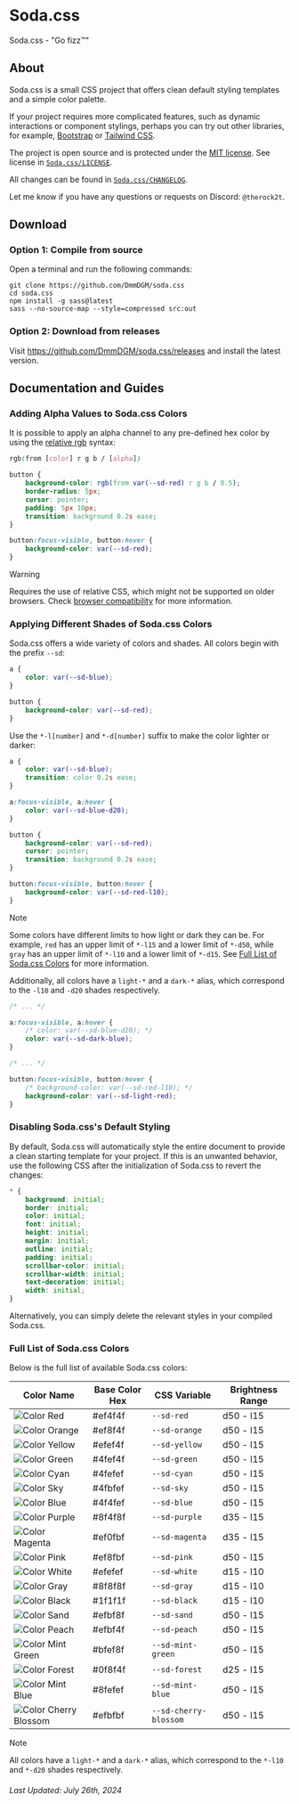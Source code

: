 # Soda.css

Soda.css - "Go fizz™"

## About

Soda.css is a small CSS project that offers clean default styling templates and a simple color palette.

If your project requires more complicated features, such as dynamic interactions or component stylings, perhaps you can try out other libraries, for example, [Bootstrap](https://getbootstrap.com/) or [Tailwind CSS](https://tailwindcss.com/).

The project is open source and is protected under the [MIT license](https://opensource.org/license/mit). See license in [`Soda.css/LICENSE`](./LICENSE).

All changes can be found in [`Soda.css/CHANGELOG`](./CHANGELOG).

Let me know if you have any questions or requests on Discord: `@therock2t`.

## Download

### Option 1: Compile from source

Open a terminal and run the following commands:

```shell
git clone https://github.com/DmmDGM/soda.css
cd soda.css
npm install -g sass@latest
sass --no-source-map --style=compressed src:out
```

### Option 2: Download from releases

Visit https://github.com/DmmDGM/soda.css/releases and install the latest version.

## Documentation and Guides

### Adding Alpha Values to Soda.css Colors

It is possible to apply an alpha channel to any pre-defined hex color by using the [relative rgb](https://developer.mozilla.org/en-US/docs/Web/CSS/color_value/rgb#relative_value_syntax) syntax:

```css
rgb(from [color] r g b / [alpha])
```

```css
button {
	background-color: rgb(from var(--sd-red) r g b / 0.5);
	border-radius: 5px;
	cursor: pointer;
	padding: 5px 10px;
	transition: background 0.2s ease;
}

button:focus-visible, button:hover {
	background-color: var(--sd-red);
}
```

> [!WARNING]
> Requires the use of relative CSS, which might not be supported on older browsers.
> Check [browser compatibility](https://developer.mozilla.org/en-US/docs/Web/CSS/color_value/rgb#browser_compatibility) for more information.

### Applying Different Shades of Soda.css Colors

Soda.css offers a wide variety of colors and shades. All colors begin with the prefix `--sd`:

```css
a {
	color: var(--sd-blue);
}

button {
	background-color: var(--sd-red);
}
```

Use the `*-l[number]` and `*-d[number]` suffix to make the color lighter or darker:

```css
a {
	color: var(--sd-blue);
	transition: color 0.2s ease;
}

a:focus-visible, a:hover {
	color: var(--sd-blue-d20);
}

button {
	background-color: var(--sd-red);
	cursor: pointer;
	transition: background 0.2s ease;
}

button:focus-visible, button:hover {
	background-color: var(--sd-red-l10);
}
```

> [!NOTE]
> Some colors have different limits to how light or dark they can be.
> For example, `red` has an upper limit of `*-l15` and a lower limit of `*-d50`, while `gray` has an upper limit of `*-l10` and a lower limit of `*-d15`.
> See [Full List of Soda.css Colors](#full-list-of-sodacss-colors) for more information.

Additionally, all colors have a `light-*` and a `dark-*` alias, which correspond to the `-l10` and `-d20` shades respectively.

```css
/* ... */

a:focus-visible, a:hover {
	/* color: var(--sd-blue-d20); */
	color: var(--sd-dark-blue);
}

/* ... */

button:focus-visible, button:hover {
	/* background-color: var(--sd-red-l10); */
	background-color: var(--sd-light-red);
}
```

### Disabling Soda.css's Default Styling

By default, Soda.css will automatically style the entire document to provide a clean starting template for your project. If this is an unwanted behavior, use the following CSS after the initialization of Soda.css to revert the changes:

```css
* {
	background: initial;
	border: initial;
	color: initial;
	font: initial;
	height: initial;
	margin: initial;
	outline: initial;
	padding: initial;
	scrollbar-color: initial;
	scrollbar-width: initial;
	text-decoration: initial;
	width: initial;
}
```

Alternatively, you can simply delete the relevant styles in your compiled Soda.css.

### Full List of Soda.css Colors

Below is the full list of available Soda.css colors:

Color Name | Base Color Hex | CSS Variable | Brightness Range
-|-|-|-
![Color](https://singlecolorimage.com/get/ef4f4f/10x10) Red | #ef4f4f | `--sd-red` | d50 - l15
![Color](https://singlecolorimage.com/get/ef8f4f/10x10) Orange | #ef8f4f | `--sd-orange` | d50 - l15
![Color](https://singlecolorimage.com/get/efef4f/10x10) Yellow | #efef4f | `--sd-yellow` | d50 - l15
![Color](https://singlecolorimage.com/get/4fef4f/10x10) Green | #4fef4f | `--sd-green` | d50 - l15
![Color](https://singlecolorimage.com/get/4fefef/10x10) Cyan | #4fefef | `--sd-cyan` | d50 - l15
![Color](https://singlecolorimage.com/get/4fbfef/10x10) Sky | #4fbfef | `--sd-sky` | d50 - l15
![Color](https://singlecolorimage.com/get/4f4fef/10x10) Blue | #4f4fef | `--sd-blue` | d50 - l15
![Color](https://singlecolorimage.com/get/8f4f8f/10x10) Purple | #8f4f8f | `--sd-purple` | d35 - l15
![Color](https://singlecolorimage.com/get/ef0fbf/10x10) Magenta | #ef0fbf | `--sd-magenta` | d35 - l15
![Color](https://singlecolorimage.com/get/ef8fbf/10x10) Pink | #ef8fbf | `--sd-pink` | d50 - l15
![Color](https://singlecolorimage.com/get/efefef/10x10) White | #efefef | `--sd-white` | d15 - l10
![Color](https://singlecolorimage.com/get/8f8f8f/10x10) Gray | #8f8f8f | `--sd-gray` | d15 - l10
![Color](https://singlecolorimage.com/get/1f1f1f/10x10) Black | #1f1f1f | `--sd-black` | d15 - l10
![Color](https://singlecolorimage.com/get/efbf8f/10x10) Sand | #efbf8f | `--sd-sand` | d50 - l15
![Color](https://singlecolorimage.com/get/efbf4f/10x10) Peach | #efbf4f | `--sd-peach` | d50 - l15
![Color](https://singlecolorimage.com/get/bfef8f/10x10) Mint Green | #bfef8f | `--sd-mint-green` | d50 - l15
![Color](https://singlecolorimage.com/get/0f8f4f/10x10) Forest | #0f8f4f | `--sd-forest` | d25 - l15
![Color](https://singlecolorimage.com/get/8fefef/10x10) Mint Blue | #8fefef | `--sd-mint-blue` | d50 - l15
![Color](https://singlecolorimage.com/get/efbfbf/10x10) Cherry Blossom | #efbfbf | `--sd-cherry-blossom` | d50 - l15

> [!NOTE]
> All colors have a `light-*` and a `dark-*` alias, which correspond to the `*-l10` and `*-d20` shades respectively. 

###### Last Updated: July 26th, 2024